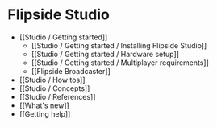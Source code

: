 # Flipside Studio

* [[Studio / Getting started]]
  * [[Studio / Getting started / Installing Flipside Studio]]
  * [[Studio / Getting started / Hardware setup]]
  * [[Studio / Getting started / Multiplayer requirements]]
  *  [[Flipside Broadcaster]]
* [[Studio / How tos]]
* [[Studio / Concepts]]
* [[Studio / References]]
* [[What's new]]
* [[Getting help]]
